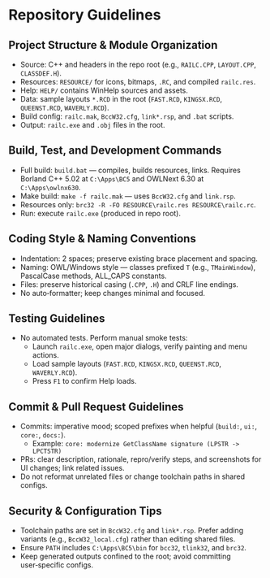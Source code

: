 # Repository Guidelines

## Project Structure & Module Organization
- Source: C++ and headers in the repo root (e.g., `RAILC.CPP`, `LAYOUT.CPP`, `CLASSDEF.H`).
- Resources: `RESOURCE/` for icons, bitmaps, `.RC`, and compiled `railc.res`.
- Help: `HELP/` contains WinHelp sources and assets.
- Data: sample layouts `*.RCD` in the root (`FAST.RCD`, `KINGSX.RCD`, `QUEENST.RCD`, `WAVERLY.RCD`).
- Build config: `railc.mak`, `BccW32.cfg`, `link*.rsp`, and `.bat` scripts.
- Output: `railc.exe` and `.obj` files in the root.

## Build, Test, and Development Commands
- Full build: `build.bat` — compiles, builds resources, links. Requires Borland C++ 5.02 at `C:\Apps\BC5` and OWLNext 6.30 at `C:\Apps\owlnx630`.
- Make build: `make -f railc.mak` — uses `BccW32.cfg` and `link.rsp`.
- Resources only: `brc32 -R -FO RESOURCE\railc.res RESOURCE\railc.rc`.
- Run: execute `railc.exe` (produced in repo root).

## Coding Style & Naming Conventions
- Indentation: 2 spaces; preserve existing brace placement and spacing.
- Naming: OWL/Windows style — classes prefixed `T` (e.g., `TMainWindow`), PascalCase methods, ALL_CAPS constants.
- Files: preserve historical casing (`.CPP`, `.H`) and CRLF line endings.
- No auto‑formatter; keep changes minimal and focused.

## Testing Guidelines
- No automated tests. Perform manual smoke tests:
  - Launch `railc.exe`, open major dialogs, verify painting and menu actions.
  - Load sample layouts (`FAST.RCD`, `KINGSX.RCD`, `QUEENST.RCD`, `WAVERLY.RCD`).
  - Press `F1` to confirm Help loads.

## Commit & Pull Request Guidelines
- Commits: imperative mood; scoped prefixes when helpful (`build:`, `ui:`, `core:`, `docs:`).
  - Example: `core: modernize GetClassName signature (LPSTR -> LPCTSTR)`
- PRs: clear description, rationale, repro/verify steps, and screenshots for UI changes; link related issues.
- Do not reformat unrelated files or change toolchain paths in shared configs.

## Security & Configuration Tips
- Toolchain paths are set in `BccW32.cfg` and `link*.rsp`. Prefer adding variants (e.g., `BccW32_local.cfg`) rather than editing shared files.
- Ensure `PATH` includes `C:\Apps\BC5\bin` for `bcc32`, `tlink32`, and `brc32`.
- Keep generated outputs confined to the root; avoid committing user‑specific configs.

